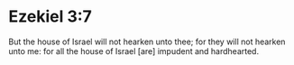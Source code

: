 # Ezekiel 3:7

But the house of Israel will not hearken unto thee; for they will not hearken unto me: for all the house of Israel [are] impudent and hardhearted.